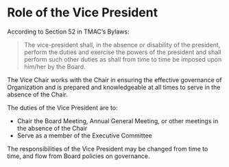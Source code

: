 # Role of the Vice President

According to Section 52 in TMAC’s Bylaws:

> The vice-president shall, in the absence or disability of the president, perform the duties and exercise the powers of the president and shall perform such other duties as shall from time to time be imposed upon him/her by the Board.

The Vice Chair works with the Chair in ensuring the effective governance of Organization and is prepared and knowledgeable at all times to serve in the absence of the Chair.

The duties of the Vice President are to:

* Chair the Board Meeting, Annual General Meeting, or other meetings in the absence of the Chair
* Serve as a member of the Executive Committee

The responsibilities of the Vice President may be changed from time to time, and flow from Board policies on governance.